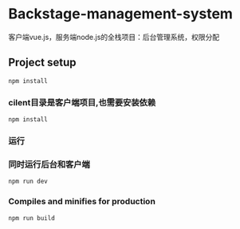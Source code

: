 # Backstage-management-system
客户端vue.js，服务端node.js的全栈项目：后台管理系统，权限分配
## Project setup
```
npm install
```
### cilent目录是客户端项目,也需要安装依赖
```
npm install
```
### 运行
### 同时运行后台和客户端
```
npm run dev
```

### Compiles and minifies for production
```
npm run build
```

